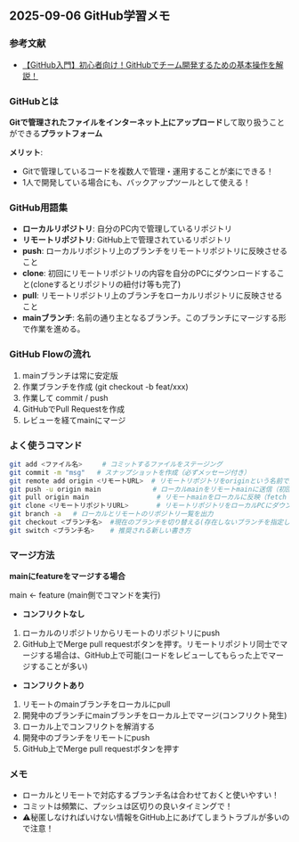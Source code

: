 ## 2025-09-06 GitHub学習メモ

### 参考文献
- [【GitHub入門】初心者向け！GitHubでチーム開発するための基本操作を解説！](https://youtu.be/Dz95iUNt-fg?si=1zuZ5R5OZOUEDOKn)

### GitHubとは
**Gitで管理されたファイルをインターネット上にアップロード**して取り扱うことができる**プラットフォーム**

**メリット**: 
- Gitで管理しているコードを複数人で管理・運用することが楽にできる！
- 1人で開発している場合にも、バックアップツールとして使える！

### GitHub用語集
- **ローカルリポジトリ**: 自分のPC内で管理しているリポジトリ
- **リモートリポジトリ**: GitHub上で管理されているリポジトリ
- **push**: ローカルリポジトリ上のブランチをリモートリポジトリに反映させること
- **clone**: 初回にリモートリポジトリの内容を自分のPCにダウンロードすること(cloneするとリポジトリの紐付け等も完了)
- **pull**: リモートリポジトリ上のブランチをローカルリポジトリに反映させること
- **mainブランチ**: 名前の通り主となるブランチ。このブランチにマージする形で作業を進める。

### GitHub Flowの流れ
1. mainブランチは常に安定版
2. 作業ブランチを作成 (git checkout -b feat/xxx)
3. 作業して commit / push
4. GitHubでPull Requestを作成
5. レビューを経てmainにマージ

### よく使うコマンド
```bash
git add <ファイル名>     # コミットするファイルをステージング
git commit -m "msg"   # スナップショットを作成（必ずメッセージ付き）
git remote add origin <リモートURL>  # リモートリポジトリをoriginという名前で登録
git push -u origin main             # ローカルmainをリモートmainに送信（初回のみ -u 必須）
git pull origin main                 # リモートmainをローカルに反映（fetch + mergeを同時に行う）
git clone <リモートリポジトリURL>       # リモートリポジトリをローカルPCにダウンロード
git branch -a   # ローカルとリモートのリポジトリ一覧を出力
git checkout <ブランチ名>  #現在のブランチを切り替える(存在しないブランチを指定した場合、新しいブランチを作成する、古い書き方)
git switch <ブランチ名>    # 推奨される新しい書き方
```

### マージ方法
**mainにfeatureをマージする場合**

main ← feature (main側でコマンドを実行)

- **コンフリクトなし**
1. ローカルのリポジトリからリモートのリポジトリにpush
2. GitHub上でMerge pull requestボタンを押す。リモートリポジトリ同士でマージする場合は、GitHub上で可能(コードをレビューしてもらった上でマージすることが多い)

- **コンフリクトあり**
1. リモートのmainブランチをローカルにpull
2. 開発中のブランチにmainブランチをローカル上でマージ(コンフリクト発生)
3. ローカル上でコンフリクトを解消する
4. 開発中のブランチをリモートにpush
5. GitHub上でMerge pull requestボタンを押す

### メモ
- ローカルとリモートで対応するブランチ名は合わせておくと使いやすい！
- コミットは頻繁に、プッシュは区切りの良いタイミングで！
- ⚠️秘匿しなければいけない情報をGitHub上にあげてしまうトラブルが多いので注意！